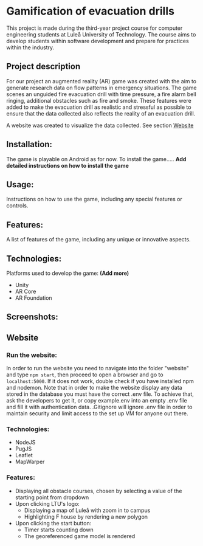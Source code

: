 # Gamification of evacuation drills
This project is made during the third-year project course for computer engineering students at Luleå University of Technology. The course aims to develop students within software development and prepare for practices within the industry.

## Project description 
For our project an augmented reality (AR) game was created with the aim to generate research data on flow patterns in emergency situations. The game scenes an unguided fire evacuation drill with time pressure, a fire alarm bell ringing, additional obstacles such as fire and smoke. These features were added to make the evacuation drill as realistic and stressful as possible to ensure that the data collected also reflects the reality of an evacuation drill.

A website was created to visualize the data collected. See section [Website](#website)

## Installation: 
The game is playable on Android as for now. To install the game….. **Add detailed instructions on how to install the game**

## Usage: 
Instructions on how to use the game, including any special features or controls.

## Features:
A list of features of the game, including any unique or innovative aspects.

## Technologies: 
Platforms used to develop the game: **(Add more)**

* Unity
* AR Core
* AR Foundation

## Screenshots: 

## <a name="website"></a>Website

### Run the website:
In order to run the website you need to navigate into the folder "website" and type `npm start`, then proceed to open a browser and go to `localhost:5000`. If it does not work, double check if you have installed npm and nodemon.
Note that in order to make the website display any data stored in the database you must have the correct .env file. To achieve that, ask the developers to get it, or copy example.env into an empty .env file and fill it with authentication data. .Gitignore will ignore .env file in order to maintain security and limit access to the set up VM for anyone out there.

### Technologies:
 
* NodeJS
* PugJS
* Leaflet
* MapWarper

### Features:
- Displaying all obstacle courses, chosen by selecting a value of the starting point from dropdown
- Upon clicking LTU's logo:
  - Displaying a map of Luleå with zoom in to campus
  - Highlighting F house by rendering a new polygon
- Upon clicking the start button:
  - Timer starts counting down
  - The georeferenced game model is rendered
